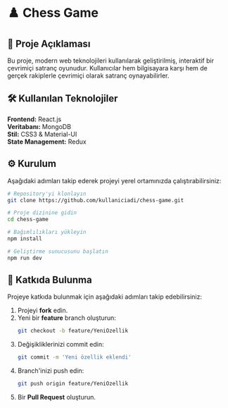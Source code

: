 # ♟️ Chess Game

## 📝 Proje Açıklaması
Bu proje, modern web teknolojileri kullanılarak geliştirilmiş, interaktif bir çevrimiçi satranç oyunudur. Kullanıcılar hem bilgisayara karşı hem de gerçek rakiplerle çevrimiçi olarak satranç oynayabilirler.

## 🛠️ Kullanılan Teknolojiler
**Frontend:** React.js  
**Veritabanı:** MongoDB  
**Stil:** CSS3 & Material-UI  
**State Management:** Redux  

## ⚙️ Kurulum

Aşağıdaki adımları takip ederek projeyi yerel ortamınızda çalıştırabilirsiniz:

```bash
# Repository'yi klonlayın
git clone https://github.com/kullaniciadi/chess-game.git

# Proje dizinine gidin
cd chess-game

# Bağımlılıkları yükleyin
npm install

# Geliştirme sunucusunu başlatın
npm run dev
```

## 🤝 Katkıda Bulunma
Projeye katkıda bulunmak için aşağıdaki adımları takip edebilirsiniz:

1. Projeyi **fork** edin.
2. Yeni bir **feature** branch oluşturun:
   ```bash
   git checkout -b feature/YeniOzellik
   ```
3. Değişikliklerinizi commit edin:
   ```bash
   git commit -m 'Yeni özellik eklendi'
   ```
4. Branch'inizi push edin:
   ```bash
   git push origin feature/YeniOzellik
   ```
5. Bir **Pull Request** oluşturun.

